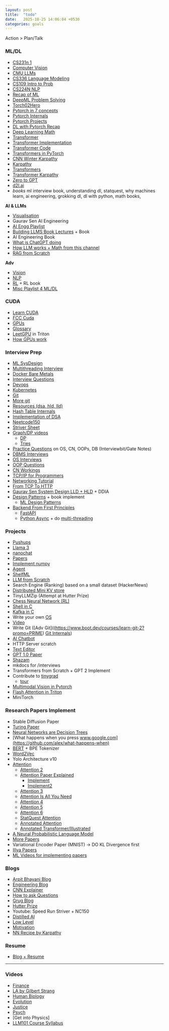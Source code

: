 ```yaml
---
layout: post
title:  "todo"
date:   2025-10-25 14:06:04 +0530
categories: goals
---
```

Action > Plan/Talk

### ML/DL
- [CS231n 1](https://www.youtube.com/playlist?list=PLoROMvodv4rOmsNzYBMe0gJY2XS8AQg16)
- [Computer Vision](https://www.youtube.com/playlist?list=PLyqSpQzTE6M_PI-rIz4O1jEgffhJU9GgG)
- [CMU LLMs](https://llmsystem.github.io/llmsystem2025spring/)
- [CS336 Language Modeling](https://stanford-cs336.github.io/spring2025/)
- [CS109 Intro to Prob](https://www.youtube.com/playlist?list=PLoROMvodv4rOpr_A7B9SriE_iZmkanvUg)
- [CS224N NLP](https://www.youtube.com/playlist?list=PLoROMvodv4rMFqRtEuo6SGjY4XbRIVRd4)
- [Recap of ML](https://www.youtube.com/playlist?list=PLdAoL1zKcqTW-uzoSVBNEecKHsnug_M0k)
- [DeepML Problem Solving](https://www.deep-ml.com/)
- [Torch02Hero](https://www.learnpytorch.io/02_pytorch_classification/)
- [Pytorch in 7 concepts](https://www.youtube.com/watch?v=_fZwxh2aro8&list=PLJf-Umv9fV2O3RyomJhiri_dRcrtgifvC&index=30)
- [Pytorch Internals](aburl=https%3A%2F%2Fblog.ezyang.com%2F2019%2F05%2Fpytorch-internals%2F)
- [Pytorch Projects](https://www.udemy.com/course/mastering-pytorch/learn/lecture/49681169#overview)
- [DL with Pytorch Recap](https://www.youtube.com/watch?v=c36lUUr864M)
- [Deep Learning Math](https://www.youtube.com/playlist?list=PLgPbN3w-ia_PeT1_c5jiLW3RJdR7853b9)
- [Transformer](https://medium.com/@incy/anya-learns-transformers-from-scratch-2c08d3eebc4f)
- [Transformer Implementation](https://www.tensorflow.org/text/tutorials/transformer#why_transformers_are_significant)
- [Transformer Code](https://www.youtube.com/watch?v=rPFkX5fJdRY)
- [Transformers in PyTorch](https://www.youtube.com/@machinelearningwithpytorch/videos)
- [CNN Winter Karpathy](https://www.youtube.com/playlist?list=PLkt2uSq6rBVctENoVBg1TpCC7OQi31AlC)
- [Karpathy](https://www.youtube.com/playlist?list=PLAqhIrjkxbuWI23v9cThsA9GvCAUhRvKZ)
- [Transformers](https://www.youtube.com/watch?v=CfJ3Cxtlcps)
- [Transformer Karpathy](https://www.youtube.com/watch?v=XfpMkf4rD6E)
- [Zero to GPT](https://github.com/VikParuchuri/zero_to_gpt?tab=readme-ov-file)
- [d2l.ai](https://d2l.ai/chapter_introduction/index.html)
- *books* ml interview book, understanding dl, statquest, why machines learn, ai engineering, grokking dl, dl with python, math books,

**AI & LLMs**
- [Visualisation](https://bbycroft.net/llm)
- Gaurav Sen AI Engineering
- [AI Engg Playlist](https://www.youtube.com/playlist?list=PL3tZ_eA1QJswSQrpDveVkIH-wElOmsxQT)
- [Building LLMS Book Lectures](https://www.youtube.com/playlist?list=PLPTV0NXA_ZSgsLAr8YCgCwhPIJNNtexWu) + Book
- AI Engineering Book
- [What is ChatGPT doing](https://www.youtube.com/watch?v=flXrLGPY3SU)
- [How LLM works + Math from this channel](https://www.youtube.com/watch?v=EFXiQSxa4d8)
- [RAG from Scratch](https://www.youtube.com/playlist?list=PLYIE4hvbWhsAKSZVAn5oX1k0oGQ6Mnf1d)

**Adv**
- [Vision](https://www.youtube.com/playlist?list=PLb49csYFtO2HAdNGChGzohFJGnJnXBOqd)
- [NLP](https://www.youtube.com/playlist?list=PL8PYTP1V4I8D0UkqW2fEhgLrnlDW9QK7z)
- [RL](https://www.youtube.com/watch?v=2pWv7GOvuf0) + RL book
- [Misc Playlist 4 ML/DL](https://www.youtube.com/playlist?list=PLJf-Umv9fV2O3RyomJhiri_dRcrtgifvC)

### CUDA
- [Learn CUDA](https://github.com/gau-nernst/learn-cuda)
- [FCC Cuda](https://www.youtube.com/watch?v=86FAWCzIe_4&list=PLJf-Umv9fV2O0ctm_Nrxb9M78waQUnztE&index=8&t=25228s)
- [GPUs](https://jax-ml.github.io/scaling-book/gpus/)
- [Glossary](https://modal.com/gpu-glossary/device-software/memory-hierarchy)
- [LeetGPU](https://leetgpu.com/challenges) in Triton
- [How GPUs work](https://www.youtube.com/watch?v=OUzm06YaUsI)

### Interview Prep 
- [ML SysDesign](https://www.youtube.com/playlist?list=PLlvnxKilk3aKx0oFua-HTtFf-d_inQ8Qn)
- [Multithreading Interview](https://www.youtube.com/watch?v=GHYFTmeIgVw)
- [Docker Bare Metals](https://btholt.github.io/complete-intro-to-containers/)
- [Interview Questions](https://aman.ai/primers/ai/interview/#what-are-some-drawbacks-of-the-transformer)
- [Devops](https://harkirat.classx.co.in/new-courses/16-complete-devops-cohort)
- [Kubernetes](https://www.youtube.com/watch?v=KeCe5PmlPDA)
- [Git](https://www.youtube.com/watch?v=rH3zE7VlIMs)
- [More git](https://git-scm.com/book/en/v2)
- [Resources (dsa, hld, lld)](https://bento.me/jagrit)
- [Hash Table Internals](https://www.youtube.com/playlist?list=PLsdq-3Z1EPT2UnueESBLReaVSLIo_BuAc)
- [Implementation of DSA](https://github.com/samitmohan/Master-Interviews-with-Python/tree/master/DSAPython)
- [Neetcode150](https://neetcode.io/practice?tab=neetcode150)
- [Striver Sheet](https://takeuforward.org/interviews/strivers-sde-sheet-top-coding-interview-problems/)
- [Graph/DP videos](https://www.youtube.com/playlist?list=PLJf-Umv9fV2PVjM7TJ1s6Gj0IBh-SLxki)
   - [DP](https://leetcode.com/discuss/post/6748232/solved-all-dynamic-programming-dp-proble-b0pl/) 
   - [Tries](https://www.youtube.com/playlist?list=PLgUwDviBIf0pcIDCZnxhv0LkHf5KzG9zp) 
- [Practice Questions](https://takeuforward.org/interviews/must-do-questions-for-dbms-cn-os-interviews-sde-core-sheet/) on OS, CN, OOPs, DB (Interviewbit/Gate Notes)
- [DBMS Interviews](https://www.youtube.com/watch?v=dl00fOOYLOM)
- [OS Interviews](https://www.youtube.com/watch?v=3obEP8eLsCw)
- [OOP Questions](https://www.interviewbit.com/oops-interview-questions/)
- [CN Workings](https://www.youtube.com/playlist?list=PLowKtXNTBypH19whXTVoG3oKSuOcw_XeW)
 - [TCP/IP for Programmers](https://www.youtube.com/watch?v=0OztKsGTqos&list=PLJf-Umv9fV2O0ctm_Nrxb9M78waQUnztE&index=2)
 - [Networking Tutorial](https://www.youtube.com/watch?v=IPvYjXCsTg8&list=PLJf-Umv9fV2O0ctm_Nrxb9M78waQUnztE&index=10)
 - [From TCP To HTTP](https://www.youtube.com/watch?v=FknTw9bJsXM&list=PLJf-Umv9fV2O0ctm_Nrxb9M78waQUnztE&index=19&t=1155s)
- [Gaurav Sen System Design LLD + HLD](https://interviewready.io/) + DDIA
- [Design Patterns](https://www.youtube.com/watch?v=mNlHazLKwj8&list=PLJf-Umv9fV2O0ctm_Nrxb9M78waQUnztE&index=3) + book implement 
  - [ML Design Patterns](https://www.youtube.com/watch?v=DBfZ7hqgZFs&list=PLJf-Umv9fV2O3RyomJhiri_dRcrtgifvC&index=4)
- [Backend From First Principles](https://www.youtube.com/playlist?list=PLui3EUkuMTPgZcV0QhQrOcwMPcBCcd_Q1)
  - [FastAPI](https://www.youtube.com/watch?v=k5abZLzsQc0) 
  - [Python Async](https://www.youtube.com/watch?app=desktop&v=oAkLSJNr5zY) + do [multi-threading](https://www.youtube.com/playlist?list=PLeo1K3hjS3uub3PRhdoCTY8BxMKSW7RjN)

### Projects
- [Pushups](https://github.com/Venuu07/AI-Pushup-Trainer)
- [Llama 3](https://pub.towardsai.net/build-your-own-llama-3-architecture-from-scratch-using-pytorch-2ce1ecaa901c)
- [nanochat](https://github.com/karpathy/nanochat)
- [Papers](https://umarjamil.org/videos)
- [Implement numpy](https://github.com/smolorg/smolar)
- [Agent](https://github.com/ghuntley/how-to-build-a-coding-agent)
- [ShelfML](https://github.com/MarinaWyss/ShelfScanner)
- [LLM from Scratch](https://www.youtube.com/watch?v=p3sij8QzONQ&list=PLJf-Umv9fV2O3RyomJhiri_dRcrtgifvC&index=36&t=349s)
- Search Engine (Ranking) based on a small dataset (HackerNews)
- [Distributed Mini KV store](https://www.youtube.com/watch?v=cAFjZ1gXBxc&list=PLJf-Umv9fV2O0ctm_Nrxb9M78waQUnztE&index=12)
- TinyLLMZip (Attempt at Hutter Prize)
- [Chess Neural Network (RL)](https://www.youtube.com/watch?v=RFaFmkCEGEs&list=PLJf-Umv9fV2O0ctm_Nrxb9M78waQUnztE&index=10&t=109s)
- [Shell in C](https://www.youtube.com/watch?v=yTR00r8vBH8&list=PLJf-Umv9fV2O0ctm_Nrxb9M78waQUnztE&index=6)
- [Kafka in C](https://www.youtube.com/watch?v=cBqGHt1ALgo&list=PLJf-Umv9fV2O0ctm_Nrxb9M78waQUnztE&index=16&t=388s)
- Write your own [OS](https://github.com/cfenollosa/os-tutorial)
 - [Video](https://www.youtube.com/watch?v=1rnA6wpF0o4&list=PLJf-Umv9fV2O0ctm_Nrxb9M78waQUnztE&index=7)
- Write Git ([Adv Git]((https://www.boot.dev/courses/learn-git-2?promo=PRIME) [Git Internals](https://www.youtube.com/watch?v=aolI_Rz0ZqY&list=PLJf-Umv9fV2NHRcJ2KG4ufr3lgyvqDLha&index=37))
- [AI Chatbot](https://www.youtube.com/watch?v=KyQKTJhSIak&list=PLJf-Umv9fV2O3RyomJhiri_dRcrtgifvC&index=30&t=43513s)
- HTTP Server scratch
- [Text Editor](https://austinhenley.com/blog/challengingprojects.html)
- [GPT 1.0 Paper](https://github.com/akshat0123/GPT-1) 
- [Shazam](https://github.com/ChrisNick92/deep-audio-fingerprinting/tree/main)
- mkdocs for /interviews
- Transformers from Scratch + GPT 2 Implement
- Contribute to [tinygrad](https://github.com/tinygrad/tinygrad)
  - [tour](https://www.youtube.com/playlist?list=PLJf-Umv9fV2O12ItxiSng7AA_lPzId8xH)
- [Multimodal Vision in Pytorch](https://www.youtube.com/watch?v=vAmKB7iPkWw)
- [Flash Attention in Triton](https://www.youtube.com/watch?v=zy8ChVd_oTM)
- MiniTorch

### Research Papers Implement
- Stable Diffusion Paper
- [Turing Paper](https://www.youtube.com/watch?v=Xj62KxHfYlY&list=PLJf-Umv9fV2O0ctm_Nrxb9M78waQUnztE&index=7&t=327s)
- [Neural Networks are Decision Trees](https://arxiv.org/pdf/2210.05189)
- [What happens when you press www.google.com](https://github.com/alex/what-happens-when)
- [BERT](https://arxiv.org/pdf/1810.04805) + BPE Tokenizer
- [Word2Vec](https://towardsdatascience.com/word2vec-research-paper-explained-205cb7eecc30/)
- Yolo Architecture v10
- [Attention](https://www.deeplearning.ai/short-courses/attention-in-transformers-concepts-and-code-in-pytorch/)
   - [Attention 2](https://www.youtube.com/watch?v=YAgjfMR9R_M)
   - [Attention Paper Explained](https://www.youtube.com/watch?v=XowwKOAWYoQ&t=954s)
      - [Implement](https://github.com/retrogtx/attention-is-all-you-need?tab=readme-ov-file)
      - [Implement2](https://medium.com/@martin.p.dittgen/reproducing-the-attention-is-all-you-need-paper-from-scratch-d2fb40bb25d4)
   - [Attention 3](https://www.youtube.com/watch?v=OyFJWRnt_AY)
   - [Attention Is All You Need](https://arxiv.org/pdf/1706.03762)
   - [Attention 4](https://www.youtube.com/watch?v=ISNdQcPhsts&t=7266s)
   - [Attention 5](https://www.youtube.com/watch?v=bCz4OMemCcA)
   - [Attention 6](https://magazine.sebastianraschka.com/p/understanding-and-coding-self-attention)
   - [StatQuest Attention](https://www.deeplearning.ai/short-courses/attention-in-transformers-concepts-and-code-in-pytorch/)
   - [Annotated Attention](https://nlp.seas.harvard.edu/annotated-transformer/)
   - [Annotated Transformer/Illustrated](https://jalammar.github.io/illustrated-transformer/)
- [A Neural Probabilistic Language Model](
https://www.jmlr.org/papers/volume3/bengio03a/bengio03a.pdf)
- [More Papers](https://github.com/InterviewReady/ai-engineering-resources)
- Variational Encoder Paper (MNIST) -> DO KL Divergence first
- [Illya Papers](https://arc.net/folder/D0472A20-9C20-4D3F-B145-D2865C0A9FEE)
- [ML Videos for implementing papers](https://umarjamil.org/videos)

### Blogs
- [Arpit Bhayani Blog](https://arpitbhayani.me/blogs)
- [Engineering Blog](https://www.seangoedecke.com/popular/)
- [CNN Explainer](https://poloclub.github.io/cnn-explainer/)
- [How to ask Questions](http://www.catb.org/~esr/faqs/smart-questions.html)
- [Grug Blog](https://grugbrain.dev/)
- [Hutter Prize](http://prize.hutter1.net/)
- Youtube: Speed Run Striver + NC150
- [Distilled AI](https://aman.ai/primers/ai/)
- [Low Level](https://github.com/gurugio/lowlevelprogramming-university)
- [Motivation](https://lelouch.dev/blog/you-are-probably-not-dumb/)
- [NN Recipe by Karpathy](https://karpathy.github.io/2019/04/25/recipe/)

### Resume
- [Blog + Resume](https://www.maxmynter.com/pages/blog/jobhunt)
---

### Videos
- [Finance](https://www.youtube.com/watch?v=OubpEqql6SE)
- [LA by Gilbert Strang](https://www.youtube.com/watch?v=lUUte2o2Sn8)
- [Human Biology](https://www.youtube.com/playlist?list=PL848F2368C90DDC3D)
- [Evolution](https://www.youtube.com/playlist?list=PL6299F3195349CCDA)
- [Justice](https://www.youtube.com/playlist?list=PL30C13C91CFFEFEA6)
- [Psych](https://www.youtube.com/playlist?list=PLh9mgdi4rNeyViG2ar68jkgEi4y6doNZy)
- [Get into Physics]
- [LLM101 Course Syllabus](https://github.com/karpathy/LLM101n)




